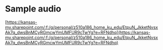 # Sample audio

[https://kansas-my.sharepoint.com/:f:/g/personal/z510a186_home_ku_edu/EtpuN_JkketNvsxAk7q_dwsBnMCyRGmcwYmUMFUR9cTwYg?e=RFNdhq](https://kansas-my.sharepoint.com/:f:/g/personal/z510a186_home_ku_edu/EtpuN_JkketNvsxAk7q_dwsBnMCyRGmcwYmUMFUR9cTwYg?e=RFNdhq)